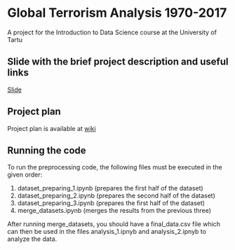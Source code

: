 # Global Terrorism Analysis 1970-2017
A project for the Introduction to Data Science course at the University of Tartu

## Slide with the brief project description and useful links
[Slide](https://docs.google.com/presentation/d/1RHDUPsJVVtwVfPp8-WxsK8udEpYOmf4Ki9NjtbgpLDU/edit#slide=id.g48274606ac_116_0)

## Project plan
Project plan is available at [wiki](https://github.com/Achaad/data-mining-terrorism/wiki)

## Running the code
To run the preprocessing code, the following files must be executed in the given order:
1. dataset_preparing_1.ipynb (prepares the first half of the dataset)
2. dataset_preparing_2.ipynb (prepares the second half of the dataset)
3. dataset_preparing_3.ipynb (prepares the first half of the dataset)
4. merge_datasets.ipynb (merges the results from the previous three)

After running merge_datasets, you should have a final_data.csv file which can then be used in the files analysis_1.ipnyb and analysis_2.ipnyb to analyze the data.
